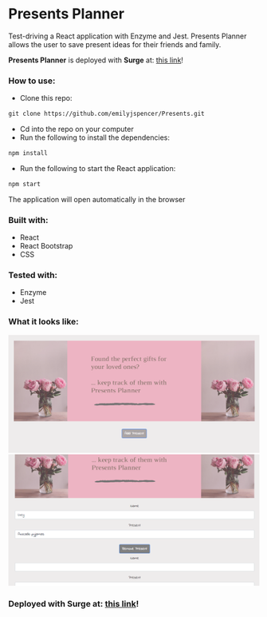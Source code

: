 # Presents Planner

Test-driving a React application with Enzyme and Jest.
Presents Planner allows the user to save present ideas for their friends and family.

**Presents Planner** is deployed with **Surge** at: [this link](http://pale-plastic.surge.sh/)!

### How to use:

* Clone this repo:
```html
git clone https://github.com/emilyjspencer/Presents.git
```

* Cd into the repo on your computer
* Run the following to install the dependencies:
```html
npm install
```
* Run the following to start the React application:
```html
npm start
```
The application will open automatically in the browser

### Built with: 
* React
* React Bootstrap
* CSS

### Tested with:
* Enzyme
* Jest

### What it looks like:

![presents](presents.png)
![presents](add_present.png)


### Deployed with Surge at: [this link](http://pale-plastic.surge.sh/)!
